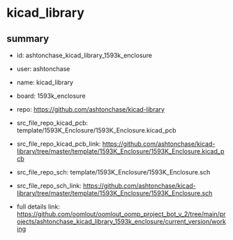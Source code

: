 # kicad_library
 
## summary 
* id: ashtonchase_kicad_library_1593k_enclosure
* user: ashtonchase
* name: kicad_library
* board: 1593k_enclosure
* repo: https://github.com/ashtonchase/kicad-library
* src_file_repo_kicad_pcb: template/1593K_Enclosure/1593K_Enclosure.kicad_pcb
* src_file_repo_kicad_pcb_link: https://github.com/ashtonchase/kicad-library/tree/master/template/1593K_Enclosure/1593K_Enclosure.kicad_pcb


* src_file_repo_sch: template/1593K_Enclosure/1593K_Enclosure.sch
* src_file_repo_sch_link: https://github.com/ashtonchase/kicad-library/tree/master/template/1593K_Enclosure/1593K_Enclosure.sch
* full details link: https://github.com/oomlout/oomlout_oomp_project_bot_v_2/tree/main/projects/ashtonchase_kicad_library_1593k_enclosure/current_version/working  






